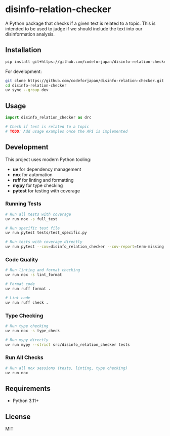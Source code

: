 # disinfo-relation-checker

A Python package that checks if a given text is related to a topic. This is intended to be used to judge if we should include the text into our disinformation analysis.

## Installation

```bash
pip install git+https://github.com/codeforjapan/disinfo-relation-checker
```

For development:

```bash
git clone https://github.com/codeforjapan/disinfo-relation-checker.git
cd disinfo-relation-checker
uv sync --group dev
```

## Usage

```python
import disinfo_relation_checker as drc

# Check if text is related to a topic
# TODO: Add usage examples once the API is implemented
```

## Development

This project uses modern Python tooling:

- **uv** for dependency management
- **nox** for automation
- **ruff** for linting and formatting
- **mypy** for type checking
- **pytest** for testing with coverage

### Running Tests

```bash
# Run all tests with coverage
uv run nox -s full_test

# Run specific test file
uv run pytest tests/test_specific.py

# Run tests with coverage directly
uv run pytest --cov=disinfo_relation_checker --cov-report=term-missing
```

### Code Quality

```bash
# Run linting and format checking
uv run nox -s lint_format

# Format code
uv run ruff format .

# Lint code
uv run ruff check .
```

### Type Checking

```bash
# Run type checking
uv run nox -s type_check

# Run mypy directly
uv run mypy --strict src/disinfo_relation_checker tests
```

### Run All Checks

```bash
# Run all nox sessions (tests, linting, type checking)
uv run nox
```

## Requirements

- Python 3.11+

## License

MIT
